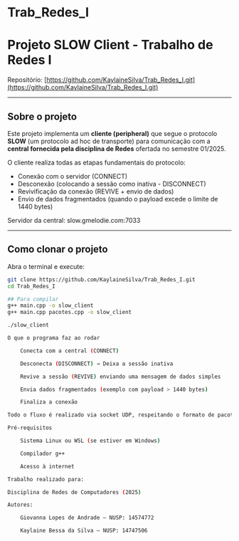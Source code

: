 # Trab_Redes_I

# Projeto SLOW Client - Trabalho de Redes I

Repositório: [https://github.com/KaylaineSilva/Trab_Redes_I.git](https://github.com/KaylaineSilva/Trab_Redes_I.git)

---

## Sobre o projeto

Este projeto implementa um **cliente (peripheral)** que segue o protocolo **SLOW** (um protocolo ad hoc de transporte) para comunicação com a **central fornecida pela disciplina de Redes** ofertada no semestre 01/2025.

O cliente realiza todas as etapas fundamentais do protocolo:

- Conexão com o servidor (CONNECT)  
- Desconexão (colocando a sessão como inativa - DISCONNECT)  
- Revivificação da conexão (REVIVE + envio de dados)  
- Envio de dados fragmentados (quando o payload excede o limite de 1440 bytes)

Servidor da central: slow.gmelodie.com:7033


---

##  Como clonar o projeto

Abra o terminal e execute:

```bash
git clone https://github.com/KaylaineSilva/Trab_Redes_I.git
cd Trab_Redes_I

## Para compilar
g++ main.cpp -o slow_client
g++ main.cpp pacotes.cpp -o slow_client

./slow_client

O que o programa faz ao rodar

    Conecta com a central (CONNECT)

    Desconecta (DISCONNECT) → Deixa a sessão inativa

    Revive a sessão (REVIVE) enviando uma mensagem de dados simples

    Envia dados fragmentados (exemplo com payload > 1440 bytes)

    Finaliza a conexão

Todo o fluxo é realizado via socket UDP, respeitando o formato de pacotes e as regras de controle de fluxo definidas no protocolo SLOW.

Pré-requisitos

    Sistema Linux ou WSL (se estiver em Windows)

    Compilador g++

    Acesso à internet

Trabalho realizado para:

Disciplina de Redes de Computadores (2025)

Autores:

    Giovanna Lopes de Andrade – NUSP: 14574772

    Kaylaine Bessa da Silva – NUSP: 14747506

